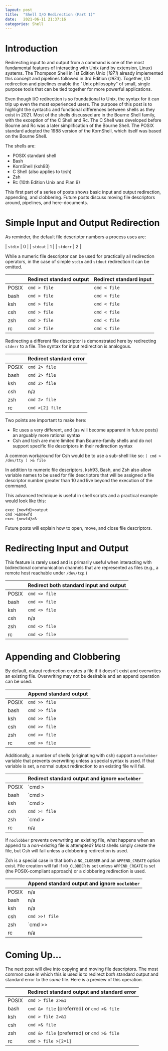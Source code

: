 ```yaml
---
layout: post
title:  "Shell I/O Redirection (Part 1)"
date:   2021-06-11 21:37:16
categories: Shell
---
```


# Introduction

Redirecting input to and output from a command is one of the most
fundamental features of interacting with Unix (and by extension,
Linux) systems. The Thompson Shell in 1st Edition Unix (_1971_)
already implemented this concept and pipelines followed in 3rd Edition
(_1973_). Together, I/O redirection and pipelines enable the "Unix
philosophy" of small, single purpose tools that can be tied together
for more powerful applications.

Even though I/O redirection is so foundational to Unix, the syntax for
it can trip up even the most experienced users. The purpose of this
post is to highlight the syntactic and functional differences between
shells as they exist in 2021. Most of the shells discussed are in the
Bourne Shell family, with the exception of the C Shell and Rc. The C
Shell was developed before Bourne and Rc was a later simplification of
the Bourne Shell. The POSIX standard adopted the 1988 version of the
KornShell, which itself was based on the Bourne Shell.

The shells are:
* POSIX standard shell
* Bash
* KornShell (ksh93)
* C Shell (also applies to tcsh)
* Zsh
* Rc (10th Edition Unix and Plan 9)

This first part of a series of posts shows basic input and output
redirection, appending, and clobbering. Future posts discuss moving
file descriptors around, pipelines, and here-documents.

# Simple Input and Output Redirection

As reminder, the default file descriptor numbers a process uses are:

| `stdin`  | 0 |
| `stdout` | 1 |
| `stderr` | 2 |

While a numeric file descriptor can be used for practically all
redirection operators, in the case of simple `stdin` and `stdout`
redirection it can be omitted.

|           | Redirect standard output | Redirect standard input |
| :-        | :-                       | :-                      |
| POSIX     | `cmd > file`             | `cmd < file`            |
| bash      | `cmd > file`             | `cmd < file`            |
| ksh       | `cmd > file`             | `cmd < file`            |
| csh       | `cmd > file`             | `cmd < file`            |
| zsh       | `cmd > file`             | `cmd < file`            |
| rc        | `cmd > file`             | `cmd < file`            |

Redirecting a different file descriptor is demonstrated here by
redirecting `stderr` to a file. The syntax for input redirection is
analogous.

|           | Redirect standard error |
| :-        | :-                      |
| POSIX     | `cmd 2> file`           |
| bash      | `cmd 2> file`           |
| ksh       | `cmd 2> file`           |
| csh       | n/a                     |
| zsh       | `cmd 2> file`           |
| rc        | `cmd >[2] file`         |

Two points are important to make here:
* Rc uses a very different, and (as will become apparent in future
  posts) an arguably more rational syntax
* Csh and tcsh are more limited than Bourne-family shells and do not
  support specific file descriptors in their redirection syntax

A common workaround for Csh would be to use a sub-shell like so: `( cmd > /dev/tty ) >& file`

In addition to numeric file descriptors, ksh93, Bash, and Zsh also
allow variable names to be used for file descriptors that will be
assigned a file descriptor number greater than 10 and live beyond the
execution of the command.

This advanced technique is useful in shell scripts and a practical
example would look like this:

```shell
exec {newfd}>output
cmd >&$newfd
exec {newfd}>&-
```

Future posts will explain how to open, move, and close file
descriptors.

# Redirecting Input and Output

This feature is rarely used and is primarily useful when interacting
with bidirectional communication channels that are represented as
files (e.g., a remote host reachable under `/dev/tcp`.)

|           | Redirect both standard input and output |
| :-        | :-                                      |
| POSIX     | `cmd <> file`                           |
| bash      | `cmd <> file`                           |
| ksh       | `cmd <> file`                           |
| csh       | n/a                                     |
| zsh       | `cmd <> file`                           |
| rc        | `cmd <> file`                           |

# Appending and Clobbering

By default, output redirection creates a file if it doesn't exist and
overwrites an existing file. Overwriting may not be desirable and an
append operation can be used.

|           | Append standard output |
| :-        | :-                     |
| POSIX     | `cmd >> file`          |
| bash      | `cmd >> file`          |
| ksh       | `cmd >> file`          |
| csh       | `cmd >> file`          |
| zsh       | `cmd >> file`          |
| rc        | `cmd >> file`          |

Additionally, a number of shells (originating with csh) support a
`noclobber` variable that prevents overwriting unless a special syntax
is used. If that variable is set, a normal output redirection to an
existing file will fail.

|           | Redirect standard output and ignore `noclobber`|
| :-        | :-                                             |
| POSIX     | `cmd >| file`                                  |
| bash      | `cmd >| file`                                  |
| ksh       | `cmd >| file`                                  |
| csh       | `cmd >! file`                                  |
| zsh       | `cmd >| file` or `cmd >! file`                 |
| rc        | n/a                                            |

If `noclobber` prevents overwriting an existing file, what happens
when an append to a _non-existing_ file is attempted? Most shells
simply create the file, but Csh will fail unless a clobbering
redirection is used.

Zsh is a special case in that both a `NO_CLOBBER` and an
`APPEND_CREATE` option exist. File creation will fail if `NO_CLOBBER`
is set unless `APPEND_CREATE` is set (the POSIX-compliant approach) or
a clobbering redirection is used.

|           | Append standard output and ignore `noclobber` |
| :-        | :-                                            |
| POSIX     | n/a                                           |
| bash      | n/a                                           |
| ksh       | n/a                                           |
| csh       | `cmd >>! file`                                |
| zsh       | `cmd >>| file` or `cmd >>! file`              |
| rc        | n/a                                           |

# Coming Up...

The next post will dive into copying and moving file descriptors. The
most common case in which this is used is to redirect _both_ standard
output and standard error to the _same_ file. Here is a preview of
this operation.

|           | Redirect standard output and standard error |
| :-        | :-                                          |
| POSIX     | `cmd > file 2>&1`                           |
| bash      | `cmd &> file` (preferred) or `cmd >& file`  |
| ksh       | `cmd > file 2>&1`                           |
| csh       | `cmd >& file`                               |
| zsh       | `cmd &> file` (preferred) or `cmd >& file`  |
| rc        | `cmd > file >[2=1]`                         |
